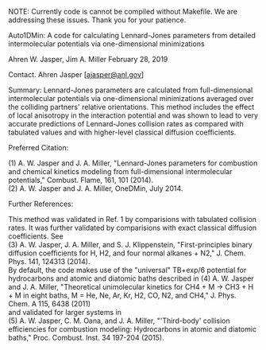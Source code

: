 NOTE: Currently code is cannot be compiled without Makefile. We are addressing these issues. Thank you for your patience.


Auto1DMin: A code for calculating Lennard-Jones parameters from detailed intermolecular potentials via one-dimensional minimizations

Ahren W. Jasper, Jim A. Miller 
February 28, 2019

Contact. Ahren Jasper [ajasper@anl.gov]

Summary: 
Lennard-Jones parameters are calculated from full-dimensional intermolecular potentials via one-dimensional minimizations averaged over the colliding partners' relative orientations. This method includes the effect of local anisotropy in the interaction potential and was shown to lead to very accurate predictions of Lennard-Jones collision rates as compared with tabulated values and with higher-level classical diffusion coefficients.

Preferred Citation:

(1) A. W. Jasper and J. A. Miller, "Lennard-Jones parameters for combustion and chemical kinetics modeling from full-dimensional intermolecular potentials," Combust. Flame, 161, 101 (2014).  
(2) A. W. Jasper and J. A. Miller, OneDMin, July 2014.  

Further References:

This method was validated in Ref. 1 by comparisions with tabulated collision rates. It was further validated by comparisions with exact classical diffusion coefficients. See  
(3) A. W. Jasper, J. A. Miller, and S. J. Klippenstein, "First-principles binary diffusion coefficients for H, H2, and four normal alkanes + N2," J. Chem. Phys. 141, 124313 (2014).  
By default, the code makes use of the "universal" TB+exp/6 potential for hydrocarbons and atomic and diatomic baths described in
(4) A. W. Jasper and J. A. Miller, "Theoretical unimolecular kinetics for CH4 + M → CH3 + H + M in eight baths, M = He, Ne, Ar, Kr, H2, CO, N2, and CH4," J. Phys. Chem. A 115, 6438 (2011)  
and validated for larger systems in  
(5) A. W. Jasper, C. M. Oana, and J. A. Miller, "'Third-body' collision efficiencies for combustion modeling: Hydrocarbons in atomic and diatomic baths," Proc. Combust. Inst. 34 197-204 (2015).  
